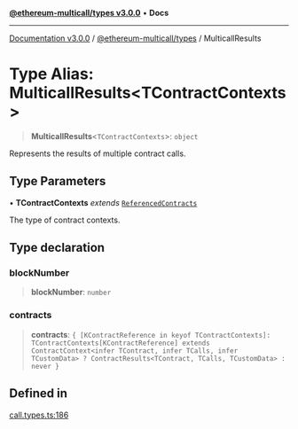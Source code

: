 [**@ethereum-multicall/types v3.0.0**](../README.md) • **Docs**

***

[Documentation v3.0.0](../../../packages.md) / [@ethereum-multicall/types](../README.md) / MulticallResults

# Type Alias: MulticallResults\<TContractContexts\>

> **MulticallResults**\<`TContractContexts`\>: `object`

Represents the results of multiple contract calls.

## Type Parameters

• **TContractContexts** *extends* [`ReferencedContracts`](ReferencedContracts.md)

The type of contract contexts.

## Type declaration

### blockNumber

> **blockNumber**: `number`

### contracts

> **contracts**: `{ [KContractReference in keyof TContractContexts]: TContractContexts[KContractReference] extends ContractContext<infer TContract, infer TCalls, infer TCustomData> ? ContractResults<TContract, TCalls, TCustomData> : never }`

## Defined in

[call.types.ts:186](https://github.com/niZmosis/ethereum-multicall/blob/759805f36c7ddb05e5fad0eb8478dcf22871af59/packages/types/src/call.types.ts#L186)
